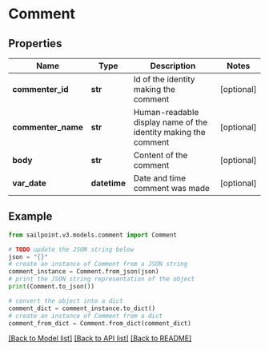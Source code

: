 # Comment


## Properties

Name | Type | Description | Notes
------------ | ------------- | ------------- | -------------
**commenter_id** | **str** | Id of the identity making the comment | [optional] 
**commenter_name** | **str** | Human-readable display name of the identity making the comment | [optional] 
**body** | **str** | Content of the comment | [optional] 
**var_date** | **datetime** | Date and time comment was made | [optional] 

## Example

```python
from sailpoint.v3.models.comment import Comment

# TODO update the JSON string below
json = "{}"
# create an instance of Comment from a JSON string
comment_instance = Comment.from_json(json)
# print the JSON string representation of the object
print(Comment.to_json())

# convert the object into a dict
comment_dict = comment_instance.to_dict()
# create an instance of Comment from a dict
comment_from_dict = Comment.from_dict(comment_dict)
```
[[Back to Model list]](../README.md#documentation-for-models) [[Back to API list]](../README.md#documentation-for-api-endpoints) [[Back to README]](../README.md)


